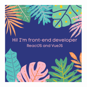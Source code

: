 <img src="https://raw.githubusercontent.com/AliceInWonderDev/AliceInWonderDev/master/its_coding_time-1.png" width="50%" height="30%"/>

